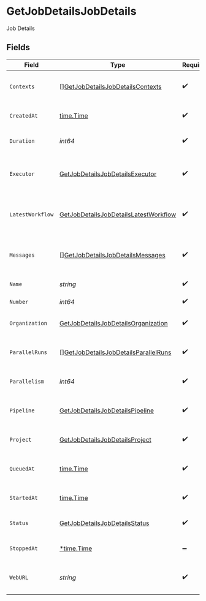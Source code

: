 # GetJobDetailsJobDetails

Job Details


## Fields

| Field                                                                                                     | Type                                                                                                      | Required                                                                                                  | Description                                                                                               |
| --------------------------------------------------------------------------------------------------------- | --------------------------------------------------------------------------------------------------------- | --------------------------------------------------------------------------------------------------------- | --------------------------------------------------------------------------------------------------------- |
| `Contexts`                                                                                                | [][GetJobDetailsJobDetailsContexts](../../models/operations/getjobdetailsjobdetailscontexts.md)           | :heavy_check_mark:                                                                                        | List of contexts used by the job.                                                                         |
| `CreatedAt`                                                                                               | [time.Time](https://pkg.go.dev/time#Time)                                                                 | :heavy_check_mark:                                                                                        | The time when the job was created.                                                                        |
| `Duration`                                                                                                | *int64*                                                                                                   | :heavy_check_mark:                                                                                        | Duration of a job in milliseconds.                                                                        |
| `Executor`                                                                                                | [GetJobDetailsJobDetailsExecutor](../../models/operations/getjobdetailsjobdetailsexecutor.md)             | :heavy_check_mark:                                                                                        | Information about executor used for a job.                                                                |
| `LatestWorkflow`                                                                                          | [GetJobDetailsJobDetailsLatestWorkflow](../../models/operations/getjobdetailsjobdetailslatestworkflow.md) | :heavy_check_mark:                                                                                        | Info about the latest workflow the job was a part of.                                                     |
| `Messages`                                                                                                | [][GetJobDetailsJobDetailsMessages](../../models/operations/getjobdetailsjobdetailsmessages.md)           | :heavy_check_mark:                                                                                        | Messages from CircleCI execution platform.                                                                |
| `Name`                                                                                                    | *string*                                                                                                  | :heavy_check_mark:                                                                                        | The name of the job.                                                                                      |
| `Number`                                                                                                  | *int64*                                                                                                   | :heavy_check_mark:                                                                                        | The number of the job.                                                                                    |
| `Organization`                                                                                            | [GetJobDetailsJobDetailsOrganization](../../models/operations/getjobdetailsjobdetailsorganization.md)     | :heavy_check_mark:                                                                                        | Information about an organization.                                                                        |
| `ParallelRuns`                                                                                            | [][GetJobDetailsJobDetailsParallelRuns](../../models/operations/getjobdetailsjobdetailsparallelruns.md)   | :heavy_check_mark:                                                                                        | Info about parallels runs and their status.                                                               |
| `Parallelism`                                                                                             | *int64*                                                                                                   | :heavy_check_mark:                                                                                        | A number of parallel runs the job has.                                                                    |
| `Pipeline`                                                                                                | [GetJobDetailsJobDetailsPipeline](../../models/operations/getjobdetailsjobdetailspipeline.md)             | :heavy_check_mark:                                                                                        | Info about a pipeline the job is a part of.                                                               |
| `Project`                                                                                                 | [GetJobDetailsJobDetailsProject](../../models/operations/getjobdetailsjobdetailsproject.md)               | :heavy_check_mark:                                                                                        | Information about a project.                                                                              |
| `QueuedAt`                                                                                                | [time.Time](https://pkg.go.dev/time#Time)                                                                 | :heavy_check_mark:                                                                                        | The time when the job was placed in a queue.                                                              |
| `StartedAt`                                                                                               | [time.Time](https://pkg.go.dev/time#Time)                                                                 | :heavy_check_mark:                                                                                        | The date and time the job started.                                                                        |
| `Status`                                                                                                  | [GetJobDetailsJobDetailsStatus](../../models/operations/getjobdetailsjobdetailsstatus.md)                 | :heavy_check_mark:                                                                                        | The current status of the job.                                                                            |
| `StoppedAt`                                                                                               | [*time.Time](https://pkg.go.dev/time#Time)                                                                | :heavy_minus_sign:                                                                                        | The time when the job stopped.                                                                            |
| `WebURL`                                                                                                  | *string*                                                                                                  | :heavy_check_mark:                                                                                        | URL of the job in CircleCI Web UI.                                                                        |